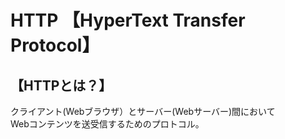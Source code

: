 # HTTP 【HyperText Transfer Protocol】 

## 【HTTPとは？】  
クライアント(Webブラウザ）とサーバー(Webサーバー)間において  
Webコンテンツを送受信するためのプロトコル。  
